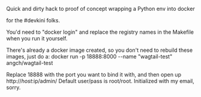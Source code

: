 Quick and dirty hack to proof of concept wrapping a Python env into docker

for the #devkini folks.

You'd need to "docker login" and replace the registry names in the Makefile when you run it yourself.

There's already a docker image created, so you don't need to rebuild these images, just do a:
  docker run -p 18888:8000 --name "wagtail-test" angch/wagtail-test

Replace 18888 with the port you want to bind it with, and then open up http://$host:$ip/admin/
Default user/pass is root/root. Initialized with my email, sorry.
